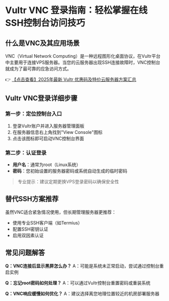 # Vultr VNC 登录指南：轻松掌握在线SSH控制台访问技巧

## 什么是VNC及其应用场景
VNC（Virtual Network Computing）是一种远程图形化桌面协议，在Vultr平台中主要用于连接VPS服务器。当您的云服务器出现SSH连接故障时，VNC控制台就成为了最可靠的应急访问方式。

👉 [【点击查看】2025年最新 Vultr 优惠码及特价云服务器方案汇总](https://bit.ly/VuLtr)

## Vultr VNC登录详细步骤

### 第一步：定位控制台入口
1. 登录Vultr账户并进入服务器管理面板
2. 在服务器信息右上角找到"View Console"图标
3. 点击该图标即可启动VNC控制台界面

### 第二步：认证登录
- **用户名**：通常为root（Linux系统）
- **密码**：您初始设置的服务器密码或系统自动生成的临时密码

> 专业提示：建议定期更换VPS登录密码以确保安全性

## 替代SSH方案推荐
虽然VNC适合紧急情况使用，但长期管理服务器更推荐：
- 使用专业SSH客户端（如Termius）
- 配置SSH密钥认证
- 启用双因素认证

## 常见问题解答
**Q：VNC连接后显示黑屏怎么办？**
A：可能是系统未正常启动，尝试通过控制台重启实例

**Q：忘记root密码如何处理？**
A：可以通过Vultr控制台重置密码或重装系统

**Q：VNC响应缓慢如何优化？**
A：建议选择离您地理位置较近的机房部署服务器